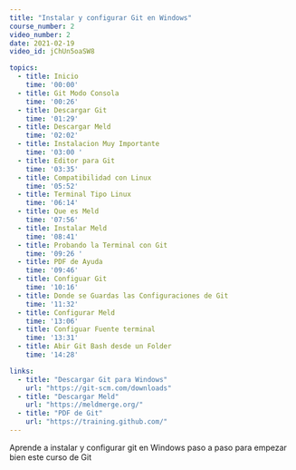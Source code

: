 ```yaml
---
title: "Instalar y configurar Git en Windows"
course_number: 2
video_number: 2
date: 2021-02-19
video_id: jChUn5oaSW8

topics:
  - title: Inicio
    time: '00:00'
  - title: Git Modo Consola
    time: '00:26'
  - title: Descargar Git
    time: '01:29'
  - title: Descargar Meld
    time: '02:02'
  - title: Instalacion Muy Importante
    time: '03:00 '
  - title: Editor para Git
    time: '03:35'
  - title: Compatibilidad con Linux
    time: '05:52'
  - title: Terminal Tipo Linux
    time: '06:14'
  - title: Que es Meld
    time: '07:56'
  - title: Instalar Meld
    time: '08:41'
  - title: Probando la Terminal con Git
    time: '09:26 '
  - title: PDF de Ayuda
    time: '09:46'
  - title: Configuar Git
    time: '10:16'
  - title: Donde se Guardas las Configuraciones de Git
    time: '11:32'
  - title: Configurar Meld
    time: '13:06'
  - title: Configuar Fuente terminal
    time: '13:31'
  - title: Abir Git Bash desde un Folder
    time: '14:28'

links:
  - title: "Descargar Git para Windows"
    url: "https://git-scm.com/downloads"
  - title: "Descargar Meld"
    url: "https://meldmerge.org/"
  - title: "PDF de Git"
    url: "https://training.github.com/"
---
```


Aprende a instalar y configurar git en Windows paso a paso para empezar bien este curso de Git
